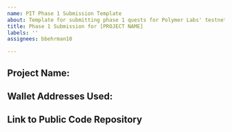 ```yaml
---
name: PIT Phase 1 Submission Template
about: Template for submitting phase 1 quests for Polymer Labs' testnet
title: Phase 1 Submission for [PROJECT NAME]
labels: ''
assignees: bbehrman10

---
```


## Project Name:

## Wallet Addresses Used:

## Link to Public Code Repository
